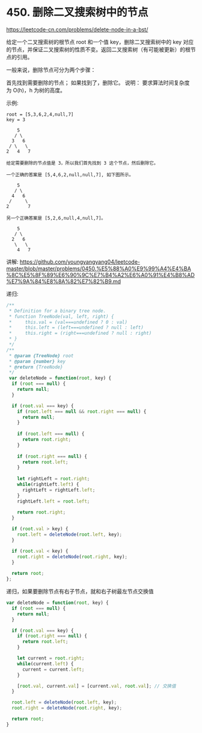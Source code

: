# 450. 删除二叉搜索树中的节点

https://leetcode-cn.com/problems/delete-node-in-a-bst/


给定一个二叉搜索树的根节点 root 和一个值 key，删除二叉搜索树中的 key 对应的节点，并保证二叉搜索树的性质不变。返回二叉搜索树（有可能被更新）的根节点的引用。

一般来说，删除节点可分为两个步骤：

首先找到需要删除的节点；
如果找到了，删除它。
说明： 要求算法时间复杂度为 O(h)，h 为树的高度。

示例:
```
root = [5,3,6,2,4,null,7]
key = 3

    5
   / \
  3   6
 / \   \
2   4   7

给定需要删除的节点值是 3，所以我们首先找到 3 这个节点，然后删除它。

一个正确的答案是 [5,4,6,2,null,null,7], 如下图所示。

    5
   / \
  4   6
 /     \
2       7

另一个正确答案是 [5,2,6,null,4,null,7]。

    5
   / \
  2   6
   \   \
    4   7
```


讲解:
https://github.com/youngyangyang04/leetcode-master/blob/master/problems/0450.%E5%88%A0%E9%99%A4%E4%BA%8C%E5%8F%89%E6%90%9C%E7%B4%A2%E6%A0%91%E4%B8%AD%E7%9A%84%E8%8A%82%E7%82%B9.md



递归:
```js
/**
 * Definition for a binary tree node.
 * function TreeNode(val, left, right) {
 *     this.val = (val===undefined ? 0 : val)
 *     this.left = (left===undefined ? null : left)
 *     this.right = (right===undefined ? null : right)
 * }
 */
/**
 * @param {TreeNode} root
 * @param {number} key
 * @return {TreeNode}
 */
 var deleteNode = function(root, key) {
  if (root === null) {
    return null;
  }

  if (root.val === key) {
    if (root.left === null && root.right === null) {
      return null;
    }
  
    if (root.left === null) {
      return root.right;
    }
  
    if (root.right === null) {
      return root.left;
    }
  
    let rightLeft = root.right;
    while(rightLeft.left) {
      rightLeft = rightLeft.left;
    }
    rightLeft.left = root.left;
  
    return root.right;
  }

  if (root.val > key) {
    root.left = deleteNode(root.left, key);
  }

  if (root.val < key) {
    root.right = deleteNode(root.right, key);
  }
  
  return root;
};
```

递归，如果要删除节点有右子节点，就和右子树最左节点交换值
```js
var deleteNode = function(root, key) {
  if (root === null) {
    return null;
  }

  if (root.val === key) {
    if (root.right === null) {
      return root.left;
    }

    let current = root.right;
    while(current.left) {
      current = current.left;
    }

    [root.val, current.val] = [current.val, root.val]; // 交换值
  }

  root.left = deleteNode(root.left, key);
  root.right = deleteNode(root.right, key);

  return root;
}
```
